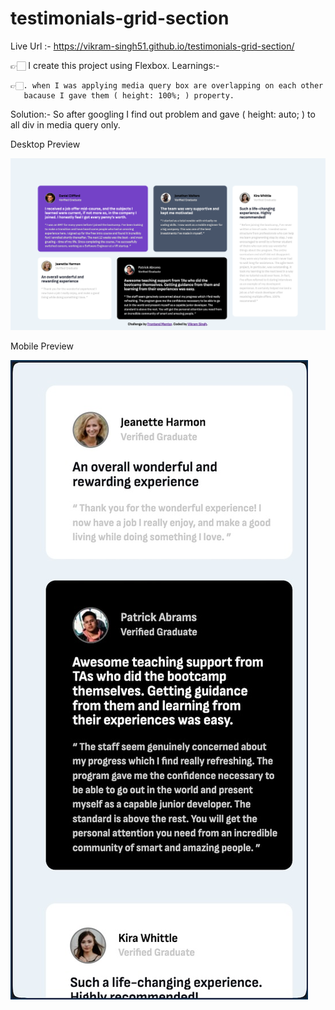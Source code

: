 # testimonials-grid-section

Live Url :- https://vikram-singh51.github.io/testimonials-grid-section/

👉🏻 I create this project using Flexbox.
Learnings:-

    👉🏻. when I was applying media query box are overlapping on each other
       bacause I gave them ( height: 100%; ) property.
       
Solution:-  So after googling I find out problem
             and gave ( height: auto; ) to all div in media query only.

Desktop Preview

![Image](https://github.com/Vikram-Singh51/testimonials-grid-section/blob/3669046964df4fe92226810683095509a6f97f5a/images/Desktop_preview.png)

Mobile Preview

![Image](https://github.com/Vikram-Singh51/testimonials-grid-section/blob/3669046964df4fe92226810683095509a6f97f5a/images/Mobile_Preview.jpg)
      
     

